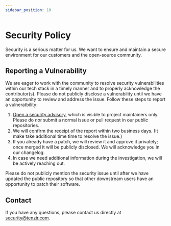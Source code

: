 ```yaml
---
sidebar_position: 10
---
```


# Security Policy

Security is a serious matter for us. We want to ensure and maintain a
secure environment for our customers and the open-source community.

## Reporting a Vulnerability

We are eager to work with the community to resolve security vulnerabilities
within our tech stack in a timely manner and to properly acknowledge the
contributor(s). Please do not publicly disclose a vulnerability until we have
an opportunity to review and address the issue. Follow these steps to report a
vulneratbility:

1. [Open a security advisory][help-security-advisory], which is visible to
   project maintainers only. Please do *not* submit a normal issue or pull
   request in our public repositories.
2. We will confirm the receipt of the report within two business days. (It make
   take additional time time to resolve the issue.)
3. If you already have a patch, we will review it and approve it privately;
   once merged it will be publicly disclosed. We will acknowledge you in our
   changelog.
4. In case we need additional information during the investigation, we will be
   actively reaching out.

Please do not publicly mention the security issue until after we have updated
the public repository so that other downstream users have an opportunity to
patch their software.

## Contact

If you have any questions, please contact us directly at
[security@tenzir.com][security-mail].

[security-mail]: mailto://security@tenzir.com
[help-security-advisory]: https://help.github.com/en/articles/creating-a-maintainer-security-advisory
